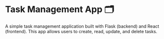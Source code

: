 # Task Management App 🗂️
A simple task management application built with Flask (backend) and React (frontend). This app allows users to create, read, update, and delete tasks.

